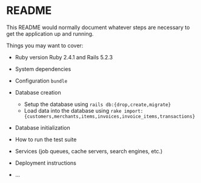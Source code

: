 # README

This README would normally document whatever steps are necessary to get the
application up and running.

Things you may want to cover:

* Ruby version
Ruby 2.4.1 and Rails 5.2.3
* System dependencies

* Configuration
  `bundle`
* Database creation
  * Setup the database using `rails db:{drop,create,migrate}`
  * Load data into the database using `rake import:{customers,merchants,items,invoices,invoice_items,transactions}`
* Database initialization

* How to run the test suite

* Services (job queues, cache servers, search engines, etc.)

* Deployment instructions

* ...

